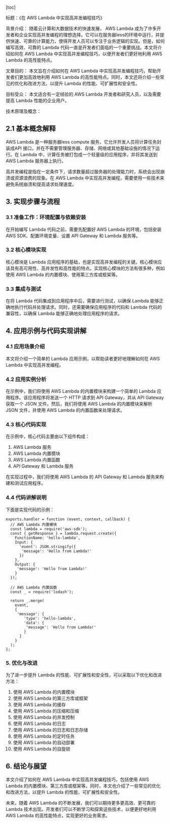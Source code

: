 
[toc]                    
                
                
标题：《在 AWS Lambda 中实现高并发编程技巧》

背景介绍：
随着云计算和大数据技术的快速发展， AWS Lambda 成为了许多开发者和企业实现高并发编程的理想选择。它可以在服务器less的环境中运行，并提供快速、可靠的计算能力，使得开发人员可以专注于业务逻辑的实现。但是，如何编写高效、可靠的 Lambda 代码一直是开发者们面临的一个重要挑战。本文将介绍如何在 AWS Lambda 中实现高并发编程技巧，以便开发者们更好地利用 AWS Lambda 的高性能特点。

文章目的：
本文旨在介绍如何在 AWS Lambda 中实现高并发编程技巧，帮助开发者们更加高效地利用 AWS Lambda 的高性能特点。同时，本文还将介绍一些常见的优化和改进方法，以提升 Lambda 的性能、可扩展性和安全性。

目标受众：
本文适合有一定经验的 AWS Lambda 开发者和研究人员，以及需要提高 Lambda 性能的企业用户。

技术原理及概念：

## 2.1 基本概念解释

AWS Lambda 是一种服务器less compute 服务，它允许开发人员将计算任务封装成API 接口，并在不需要管理服务器、存储、网络或其他基础设施的情况下运行。在 Lambda 中，计算任务被打包成一个轻量级的应用程序，并将其发送到 AWS Lambda 服务器上执行。

高并发编程是指在一定条件下，请求数量超过服务器的处理能力时，系统会出现崩溃或资源浪费的现象。在 AWS Lambda 中实现高并发编程，需要使用一些技术来避免系统崩溃和提高请求处理速度。

## 3. 实现步骤与流程

### 3.1 准备工作：环境配置与依赖安装

在开始编写 Lambda 代码之前，需要先配置好 AWS Lambda 的环境，包括安装 AWS SDK、配置环境变量、设置 API Gateway 和 Lambda 服务等。

### 3.2 核心模块实现

核心模块是 Lambda 应用程序的基础，也是实现高并发编程的关键。核心模块应该具有高可用性、高并发性和高性能的特点。实现核心模块的方法有很多种，例如使用 AWS Lambda 的内置模块、使用第三方库或框架等。

### 3.3 集成与测试

在将 Lambda 代码集成到应用程序中后，需要进行测试，以确保 Lambda 能够正确地执行代码并处理请求。同时，还需要确保应用程序的代码和 Lambda 代码的兼容性，以确保 Lambda 能够正确地处理应用程序的请求。

## 4. 应用示例与代码实现讲解

### 4.1 应用场景介绍

本文将介绍一个简单的 Lambda 应用示例，以帮助读者更好地理解如何在 AWS Lambda 中实现高并发编程。

### 4.2 应用实例分析

在示例中，我们将使用 AWS Lambda 的内置模块来构建一个简单的 Lambda 应用程序。该应用程序将发送一个 HTTP 请求到 API Gateway，并从 API Gateway 获取一个 JSON 文件。然后，我们将使用 AWS Lambda 的内置模块来解析 JSON 文件，并使用 AWS Lambda 的内置函数来处理请求。

### 4.3 核心代码实现

在示例中，核心代码主要由以下组件构成：

1. AWS Lambda 服务
2. AWS Lambda 内置模块
3. AWS Lambda 内置函数
4. API Gateway 和 Lambda 服务

在实现过程中，我们将使用 AWS Lambda 的 API Gateway 和 Lambda 服务来构建和测试应用程序。

### 4.4 代码讲解说明

下面是实现代码的示例：

```
exports.handler = function (event, context, callback) {
  // AWS Lambda 内置模块
  const lambda = require('aws-sdk');
  const { getResponse } = lambda.request.create({
    FunctionName: 'hello-lambda',
    Input: {
      'event': JSON.stringify({
       'message': 'Hello from Lambda!'
      })
    },
    Output: {
     'message': 'Hello from Lambda!'
    }
  });

  // AWS Lambda 内置函数
  const _ = require('lodash');

  return _.merge(
    event,
    {
     'message': {
        'type': 'hello-lambda',
        'data': {
         'message': 'Hello from Lambda!'
        }
      }
    }
  );
};
```

### 5. 优化与改进

为了进一步提升 Lambda 的性能、可扩展性和安全性，可以采取以下优化和改进方法：

1. 使用 AWS Lambda 的内置模块
2. 使用 AWS Lambda 的第三方库或框架
3. 使用 AWS Lambda 的缓存
4. 使用 AWS Lambda 的压缩和压缩
5. 使用 AWS Lambda 的并发控制
6. 使用 AWS Lambda 的日志
7. 使用 AWS Lambda 的日志和日志存储
8. 使用 AWS Lambda 的定时任务
9. 使用 AWS Lambda 的自动部署
10. 使用 AWS Lambda 的自旋锁

## 6. 结论与展望

本文介绍了如何在 AWS Lambda 中实现高并发编程技巧，包括使用 AWS Lambda 的内置模块、第三方库或框架等。同时，本文也介绍了一些常见的优化和改进方法，以提升 Lambda 的性能、可扩展性和安全性。

未来，随着 AWS Lambda 的不断发展，我们可以期待更多更高效、更可靠的 Lambda 技术出现。开发者们可以不断学习和探索这些技术，以便更好地利用 AWS Lambda 的高性能特点，实现更好的业务需求。

